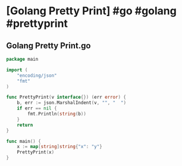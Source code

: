 # [Golang Pretty Print] #go #golang #prettyprint

## Golang Pretty Print.go

```go
package main

import (
	"encoding/json"
	"fmt"
)

func PrettyPrint(v interface{}) (err error) {
	b, err := json.MarshalIndent(v, "", "  ")
	if err == nil {
		fmt.Println(string(b))
	}
	return
}

func main() {
	x := map[string]string{"x": "y"}
	PrettyPrint(x)
}
```

